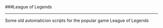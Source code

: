 ###League of Legends
                
----

Some old automaticion scripts for the popular game League of Legends